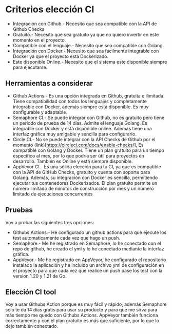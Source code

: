 # Criterios elección CI
- Integración con Github.- Necesito que sea compatible con la API de Github Checks
- Gratuito.- Necesito que sea gratuito ya que no quiero invertir en este momento en el proyecto.
- Compatible con el lenguaje.- Necesito que sea compatible con Golang.
- Integración con Docker.- Necesito que sea fácilmente integrable con Docker ya que el proyecto está Dockerizado.
- Este disponible Online.- Necesito que el sistema este disponible siempre para ejecutarse.

## Herramientas a considerar
- Github Actions.- Es una opción integrada en Github, gratuita e ilimitada. Tiene compatibilidad con todos los lenguajes y completamente integrable con Docker, además siempre está disponible. Es muy configurable y adaptable.
- Semaphore CI.- Se puede integrar con Github, no es gratuito pero tiene un periodo de prueba de 14 días. Admite el lenguaje Golang. Es integrable con Docker y está disponible online. Además tiene una interfaz gráfica muy amigable y sencilla para configurarlo.
- Circle CI.- No se puede integrar con la API Checks de Github por el momento (link)[https://circleci.com/docs/enable-checks/], Es compatible con Golang y Docker. Tiene un plan gratuito para un tiempo especifico al mes, por lo que podría ser útil para proyectos en desarrollo. También es Online y está siempre disponible.
- AppVeyor CI.- Es una sólida elección para tu CI, ya que es compatible con la API de GitHub Checks, gratuito y cuenta con soporte para Golang. Además, su integración con Docker es sencilla, permitiendo ejecutar tus contenedores Dockerizados. El plan gratuito permite un número limitado de minutos de construcción por mes y un número limitado de ejecuciones concurrentes
## Pruebas
Voy a probar las siguientes tres opciones:

- Githubs Actions.- He configurado un github actions para que ejecute los test automaticamente cada vez que hago un push.
- Semaphore.- Me he registrado en Semaphore, lo he conectado con el repo de github, he creado el yml y lo he conectado mediante la interfaz gráfica.
- AppVeyor.- Me he registrado en AppVeyor, he configurado el repositorio instalado la aplicación y he incluido un archivo yml de configuración en el proyecto para que cada vez que realice un push pase los test con la version 1.20 y 1.21 de Go.

## Elección CI tool
Voy a usar Githubs Action porque es muy fácil y rápido, además Semaphore solo te da 14 días gratis para usar su producto y para que me sirva para más tiempo me quedo con Githubs Actions. AppVeyor también funciona correctamente y con el plan gratuito es más que suficiente, por lo que lo dejo también conectado.
